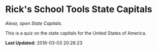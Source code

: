 # Rick's School Tools State Capitals
*Alexa, open State Capitals.*

This is a quiz on the state capitals for the United States of America.

**Last Updated:** 2016-03-03 20:28:23